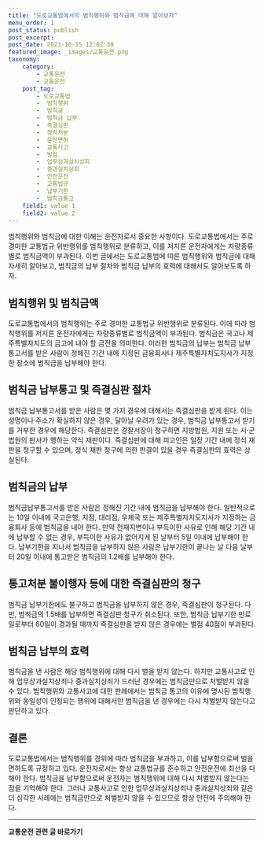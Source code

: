 ```yaml
---
title: "도로교통법에서의 범칙행위와 범칙금에 대해 알아보자"
menu_order: 1
post_status: publish
post_excerpt: 
post_date: 2023-10-15 12:02:30
featured_image: _images/교통운전.png
taxonomy:
    category:
        - 교통운전
        - 교통운전
    post_tag:
        - 도로교통법
        -  범칙행위
        -  범칙금
        -  범칙금 납부
        -  즉결심판
        -  정지처분
        -  운전면허
        -  교통사고
        -  벌점
        -  업무상과실치상죄
        -  중과실치상죄
        -  안전운전
        -  교통법규
        -  납부기한
        -  범칙금통고
    field1: value 1
    field2: value 2
---
```



범칙행위와 범칙금에 대한 이해는 운전자로서 중요한 사항이다. 도로교통법에서는 주로 경미한 교통법규 위반행위를 범칙행위로 분류하고, 이를 저지른 운전자에게는 차량종류별로 범칙금액이 부과된다. 이번 글에서는 도로교통법에 따른 범칙행위와 범칙금에 대해 자세히 알아보고, 범칙금의 납부 절차와 범칙금 납부의 효력에 대해서도 알아보도록 하자.

## 범칙행위 및 범칙금액

도로교통법에서의 범칙행위는 주로 경미한 교통법규 위반행위로 분류된다. 이에 따라 범칙행위를 저지른 운전자에게는 차량종류별로 범칙금액이 부과된다. 범칙금은 국고나 제주특별자치도의 금고에 내야 할 금전을 의미한다. 이러한 범칙금의 납부는 범칙금 납부통고서를 받은 사람이 정해진 기간 내에 지정된 금융회사나 제주특별자치도지사가 지정한 장소에 범칙금을 납부해야 한다.

## 범칙금 납부통고 및 즉결심판 절차

범칙금 납부통고서를 받은 사람은 몇 가지 경우에 대해서는 즉결심판을 받게 된다. 이는 성명이나 주소가 확실하지 않은 경우, 달아날 우려가 있는 경우, 범칙금 납부통고서 받기를 거부한 경우에 해당한다. 즉결심판은 경찰서장이 청구하면 지방법원, 지원 또는 시·군법원의 판사가 행하는 약식 재판이다. 즉결심판에 대해 피고인은 일정 기간 내에 정식 재판을 청구할 수 있으며, 정식 재판 청구에 의한 판결이 있을 경우 즉결심판의 효력은 상실된다.

## 범칙금의 납부

범칙금납부통고서를 받은 사람은 정해진 기간 내에 범칙금을 납부해야 한다. 일반적으로는 10일 이내에 국고은행, 지점, 대리점, 우체국 또는 제주특별자치도지사가 지정하는 금융회사 등에 범칙금을 내야 한다. 만약 천재지변이나 부득이한 사유로 인해 해당 기간 내에 납부할 수 없는 경우, 부득이한 사유가 없어지게 된 날부터 5일 이내에 납부해야 한다. 납부기한을 지나서 범칙금을 납부하지 않은 사람은 납부기한이 끝나는 날 다음 날부터 20일 이내에 통고받은 범칙금의 1.2배를 납부해야 한다.

## 통고처분 불이행자 등에 대한 즉결심판의 청구

범칙금 납부기한에도 불구하고 범칙금을 납부하지 않은 경우, 즉결심판이 청구된다. 다만, 범칙금의 1.5배를 납부하면 즉결심판 청구가 취소된다. 또한, 범칙금 납부기한 만료일로부터 60일이 경과될 때까지 즉결심판을 받지 않은 경우에는 벌점 40점이 부과된다.

## 범칙금 납부의 효력

범칙금을 낸 사람은 해당 범칙행위에 대해 다시 벌을 받지 않는다. 하지만 교통사고로 인해 업무상과실치상죄나 중과실치상죄가 드러난 경우에는 범칙금만으로 처벌받지 않을 수 있다. 범칙행위와 교통사고에 대한 판례에서는 범칙금 통고의 이유에 명시된 범칙행위와 동일성이 인정되는 행위에 대해서만 범칙금을 낸 경우에는 다시 처벌받지 않는다고 판단하고 있다.

## 결론

도로교통법에서는 범칙행위를 경위에 따라 범칙금을 부과하고, 이를 납부함으로써 벌을 면하도록 규정하고 있다. 운전자로서는 항상 교통법규를 준수하고 안전운전에 최선을 다해야 한다. 범칙금을 납부함으로써 운전자는 범칙행위에 대해 다시 처벌받지 않는다는 점을 기억해야 한다. 그러나 교통사고로 인한 업무상과실치상죄나 중과실치상죄와 같은 더 심각한 사례에는 범칙금만으로 처벌받지 않을 수 있으므로 항상 안전에 주의해야 한다.











<!-- wp:separator -->
<hr class="wp-block-separator has-alpha-channel-opacity"/>
<!-- /wp:separator -->

<!-- wp:group {"backgroundColor":"base","layout":{"type":"constrained"}} -->
<div class="wp-block-group has-base-background-color has-background"><!-- wp:paragraph {"align":"center","fontSize":"large"} -->
<p class="has-text-align-center has-large-font-size"><strong>교통운전 관련 글 바로가기</strong></p>
<!-- /wp:paragraph -->


<!-- wp:latest-posts
{"categories":[{"id":1440,"count":19,"description":"","link":"https://uknowlaw.com/category/%ea%b5%90%ed%86%b5%ec%9a%b4%ec%a0%84/","name":"교통운전","slug":"교통운전","taxonomy":"category","parent":0,"meta":[],"_links":{"self":[{"href":"https://uknowlaw.com/wp-json/wp/v2/categories/1440"}],"collection":[{"href":"https://uknowlaw.com/wp-json/wp/v2/categories"}],"about":[{"href":"https://uknowlaw.com/wp-json/wp/v2/taxonomies/category"}],"wp:post_type":[{"href":"https://uknowlaw.com/wp-json/wp/v2/posts?categories=1440"}],"curies":[{"name":"wp","href":"https://api.w.org/{rel}","templated":true}]}}],"postsToShow":100,"excerptLength":28,"postLayout":"grid","columns":2,"featuredImageAlign":"left","featuredImageSizeSlug":"large","fontSize":"medium"} /--></div>
<!-- /wp:group -->
